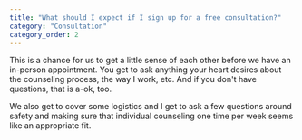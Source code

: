 ```yaml
---
title: "What should I expect if I sign up for a free consultation?"
category: "Consultation"
category_order: 2
---
```

This is a chance for us to get a little sense of each other before we have an in-person appointment. You get to ask anything your heart desires about the counseling process, the way I work, etc. And if you don't have questions, that is a-ok, too.

We also get to cover some logistics and I get to ask a few questions around safety and making sure that individual counseling one time per week seems like an appropriate fit.